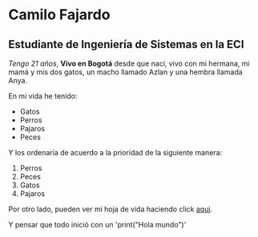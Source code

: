 # Camilo Fajardo

## Estudiante de Ingeniería de Sistemas en la ECI

*Tengo 21 años*, **Vivo en Bogotá** desde que nací, vivo con mi hermana, mi mamá y mis dos gatos, un macho llamado Azlan y una hembra llamada Anya.

En mi vida he tenido:

- Gatos
- Perros
- Pajaros
- Peces

Y los ordenaría de acuerdo a la prioridad de la siguiente manera:

1. Perros
2. Peces
2. Gatos
4. Pajaros

Por otro lado, pueden ver mi hoja de vida haciendo click [aqui](https://briancfajardo.github.io).

Y pensar que todo inició con un 'print("Hola mundo")'